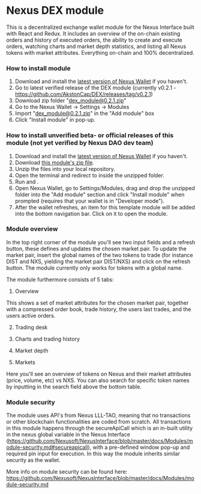 # Nexus DEX module

This is a decentralized exchange wallet module for the Nexus Interface built with React and Redux. It includes an overview of the on-chain existing orders and history of executed orders, the ability to create and execute orders, watching charts and market depth statistics, and listing all Nexus tokens with market attributes. Everything on-chain and 100% decentralized.

### How to install module

1. Download and install the [latest version of Nexus Wallet](https://github.com/Nexusoft/NexusInterface/releases/latest) if you haven't.
2. Go to latest verified release of the DEX module (currently v0.2.1 - https://github.com/AkstonCap/DEX/releases/tag/v0.2.1)
3. Download zip folder "dex_module@0.2.1.zip"
4. Go to the Nexus Wallet -> Settings -> Modules
5. Import "dex_module@0.2.1.zip" in the "Add module" box
6. Click "Install module" in pop-up.

### How to install unverified beta- or official releases of this module (not yet verified by Nexus DAO dev team)

1. Download and install the [latest version of Nexus Wallet](https://github.com/Nexusoft/NexusInterface/releases/latest) if you haven't.
2. Download [this module's zip file](https://github.com/AkstonCap/DEX/releases/latest).
3. Unzip the files into your local repository.
4. Open the terminal and redirect to inside the unzipped folder.
5. Run <npm install> and <npm run build>.
6. Open Nexus Wallet, go to Settings/Modules, drag and drop the unzipped folder into the "Add module" section and click "Install module" when prompted (requires that your wallet is in "Developer mode").
7. After the wallet refreshes, an item for this template module will be added into the bottom navigation bar. Click on it to open the module.

### Module overview

In the top right corner of the module you'll see two input fields and a refresh button, these defines and updates the chosen market pair. To update the market pair, insert the global names of the two tokens to trade (for instance DIST and NXS, yielding the market pair DIST/NXS) and click on the refresh button. 
The module currently only works for tokens with a global name.

The module furthermore consists of 5 tabs:

1. Overview

This shows a set of market attributes for the chosen market pair, together with a compressed order book, trade history, the users last trades, and the users active orders.

2. Trading desk

3. Charts and trading history

4. Market depth

5. Markets

Here you'll see an overview of tokens on Nexus and their market attributes (price, volume, etc) vs NXS. You can also search for specific token names by inputting in the search field above the bottom table.

### Module security

The module uses API's from Nexus LLL-TAO, meaning that no transactions or other blockchain functionalities are coded from scratch. All transactions in this module happens through the secureApiCall which is an in-built utility in the nexus global variable in the Nexus Interface (https://github.com/Nexusoft/NexusInterface/blob/master/docs/Modules/module-security.md#secureapicall), with a pre-defined window pop-up and required pin input for execution.
In this way the module inherits similar security as the wallet.

More info on module security can be found here: https://github.com/Nexusoft/NexusInterface/blob/master/docs/Modules/module-security.md
